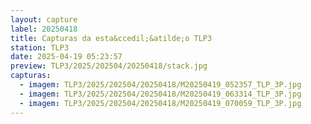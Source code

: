 ```yaml
---
layout: capture
label: 20250418
title: Capturas da esta&ccedil;&atilde;o TLP3
station: TLP3
date: 2025-04-19 05:23:57
preview: TLP3/2025/202504/20250418/stack.jpg
capturas:
  - imagem: TLP3/2025/202504/20250418/M20250419_052357_TLP_3P.jpg
  - imagem: TLP3/2025/202504/20250418/M20250419_063314_TLP_3P.jpg
  - imagem: TLP3/2025/202504/20250418/M20250419_070059_TLP_3P.jpg
---
```

